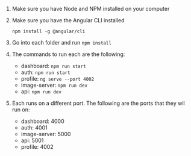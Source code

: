 1. Make sure you have Node and NPM installed on your computer

2. Make sure you have the Angular CLI installed

    ```npm install -g @angular/cli```

3. Go into each folder and run ```npm install```

4. The commands to run each are the following:

    - dashboard: ```npm run start```
    - auth: ```npm run start```
    - profile: ```ng serve --port 4002```
    - image-server: ```npm run dev```
    - api: ```npm run dev```

5. Each runs on a different port. The following are the ports that they wil run on:

    - dashboard: 4000
    - auth: 4001
    - image-server: 5000
    - api: 5001
    - profile: 4002

    